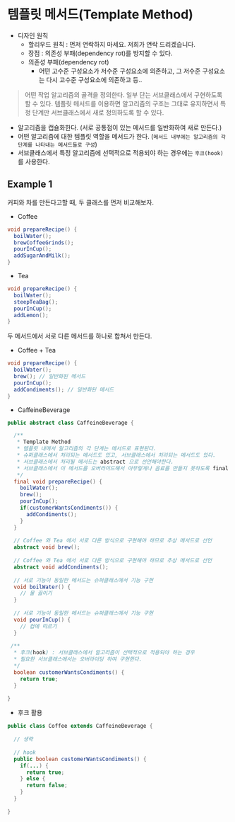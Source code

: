 # 템플릿 메서드(Template Method)

- 디자인 원칙
  - 할리우드 원칙 : 먼저 연락하지 마세요. 저희가 연락 드리겠습니다.
  - 장점 : 의존성 부패(dependency rot)를 방지할 수 있다.
  - 의존성 부패(dependency rot)
    - 어떤 고수준 구성요소가 저수준 구성요소에 의존하고, 그 저수준 구성요소는 다시 고수준 구성요소에 의존하고 등..

> 어떤 작업 알고리즘의 골격을 정의한다. 일부 단는 서브클래스에서 구현하도록 할 수 있다. 템플릿 메서드를 이용하면 알고리즘의 구조는 그대로 유지하면서 특정 단계만 서브클래스에서 새로 정의하도록 할 수 있다.

- 알고리즘을 캡슐화한다. (서로 공통점이 있는 메서드를 일반화하여 새로 만든다.)
- 어떤 알고리즘에 대한 템플릿 역할을 메서드가 한다. (`메서드 내부에는 알고리즘의 각 단계를 나타내는 메서드들로 구성`)
- 서브클래스에서 특정 알고리즘에 선택적으로 적용되야 하는 경우에는 `후크(hook)` 를 사용한다.

## Example 1

커피와 차를 만든다고할 때, 두 클래스를 먼저 비교해보자.

- Coffee

```java
void prepareRecipe() {
  boilWater();
  brewCoffeeGrinds();
  pourInCup();
  addSugarAndMilk();
}
```

- Tea

```java
void prepareRecipe() {
  boilWater();
  steepTeaBag();
  pourInCup();
  addLemon();
}
```

두 메서드에서 서로 다른 메서드를 하나로 합쳐서 만든다.

- Coffee + Tea

```java
void prepareRecipe() {
  boilWater();
  brew(); // 일반화된 메서드
  pourInCup();
  addCondiments(); // 일반화된 메서드
}
```

- CaffeineBeverage 

```java
public abstract class CaffeineBeverage {

  /**
   * Template Method
   * 템플릿 내에서 알고리즘의 각 단계는 메서드로 표현된다.
   * 슈퍼클래스에서 처리되는 메서드도 있고, 서브클래스에서 처리되는 메서드도 있다.
   * 서브클래스에서 처리될 메서드는 abstract 으로 선언해야한다.
   * 서브클래스에서 이 메서드를 오버라이드해서 아무렇게나 음료를 만들지 못하도록 final 로 선언
   */
  final void prepareRecipe() {
    boilWater();
    brew();
    pourInCup();
    if(customerWantsCondiments()) {
      addCondiments();
    }
  }
  
  // Coffee 와 Tea 에서 서로 다른 방식으로 구현해야 하므로 추상 메서드로 선언
  abstract void brew();
  
  // Coffee 와 Tea 에서 서로 다른 방식으로 구현해야 하므로 추상 메서드로 선언
  abstract void addCondiments();
  
  // 서로 기능이 동일한 메서드는 슈퍼클래스에서 기능 구현
  void boilWater() {
    // 물 끓이기
  } 
  
  // 서로 기능이 동일한 메서드는 슈퍼클래스에서 기능 구현
  void pourInCup() {
    // 컵에 따르기
  }
  
 /**
  * 후크(hook) : 서브클래스에서 알고리즘이 선택적으로 적용되야 하는 경우
  * 필요한 서브클래스에서는 오버라이딩 하여 구현한다.
  */
  boolean customerWantsCondiments() {
    return true;
  }

}
```

- 후크 활용

```java
public class Coffee extends CaffeineBeverage {
  
  // 생략
  
  // hook
  public boolean customerWantsCondiments() {
    if(...) {
      return true;
    } else {
      return false;
    }
  }
  
}
```
